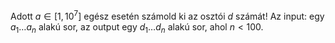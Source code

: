 Adott $a\in [1,10^7]$ egész esetén számold ki az osztói $d$ számát! 
Az input: egy $a_1\ldots a_n$ alakú sor, az output egy $d_1\ldots d_n$ alakú sor, ahol $n<100$. 


